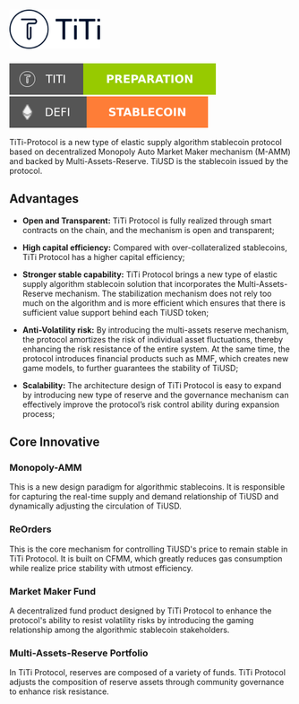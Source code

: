 # <img src="./assets/NavLogo.png" height = "70" alt="TiTi Protocol" />

[![titi](./assets/titi.svg)](https://github.com/TiTi-Finance/TiTi-Protocol) [![stablecoin](./assets/stable.svg)](https://github.com/TiTi-Finance/TiTi-Protocol)

TiTi-Protocol is a new type of elastic supply algorithm stablecoin protocol based on decentralized Monopoly Auto Market Maker mechanism (M-AMM) and backed by Multi-Assets-Reserve. TiUSD is the stablecoin issued by the protocol.

## Advantages

* **Open and Transparent:** TiTi Protocol is fully realized through smart contracts on the chain, and the mechanism is open and transparent;

* **High capital efficiency:** Compared with over-collateralized stablecoins, TiTi Protocol has a higher capital efficiency;

* **Stronger stable capability:** TiTi Protocol brings a new type of elastic supply algorithm stablecoin solution that incorporates the Multi-Assets-Reserve mechanism. The stabilization mechanism does not rely too much on the algorithm and is more efficient which ensures that there is sufficient value support behind each TiUSD token;

* **Anti-Volatility risk:** By introducing the multi-assets reserve mechanism, the protocol amortizes the risk of individual asset fluctuations, thereby enhancing the risk resistance of the entire system. At the same time, the protocol introduces financial products such as MMF, which creates new game models, to further guarantees the stability of TiUSD;

* **Scalability:** The architecture design of TiTi Protocol is easy to expand by introducing new type of reserve and the governance mechanism can effectively improve the protocol’s risk control ability during expansion process;

## Core Innovative

### Monopoly-AMM

This is a new design paradigm for algorithmic stablecoins. It is responsible for capturing the real-time supply and demand relationship of TiUSD and dynamically adjusting the circulation of TiUSD.

### ReOrders

This is the core mechanism for controlling TiUSD's price to remain stable in TiTi Protocol. It is built on CFMM, which greatly reduces gas consumption while realize price stability with utmost efficiency.

### Market Maker Fund

A decentralized fund product designed by TiTi Protocol to enhance the protocol's ability to resist volatility risks by introducing the gaming relationship among the algorithmic stablecoin stakeholders.

### Multi-Assets-Reserve Portfolio

In TiTi Protocol, reserves are composed of a variety of funds. TiTi Protocol adjusts the composition of reserve assets through community governance to enhance risk resistance.
